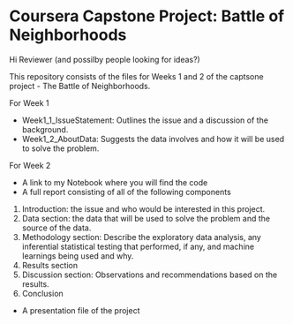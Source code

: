 # Coursera Capstone Project: Battle of Neighborhoods
Hi Reviewer (and possilby people looking for ideas?)

This repository consists of the files for Weeks 1 and 2 of the captsone project - The Battle of Neighborhoods. 

For Week 1
- Week1_1_IssueStatement: Outlines the issue and a discussion of the background.
- Week1_2_AboutData: Suggests the data involves and how it will be used to solve the problem. 

For Week 2
- A link to my Notebook where you will find the code
- A full report consisting of all of the following components

1. Introduction: the issue and who would be interested in this project.
2. Data section: the data that will be used to solve the problem and the source of the data.
3. Methodology section: Describe the exploratory data analysis, any inferential statistical testing that performed, if any, and machine learnings being used and why.
4. Results section
5. Discussion section: Observations and recommendations based on the results.
6. Conclusion

- A presentation file of the project
